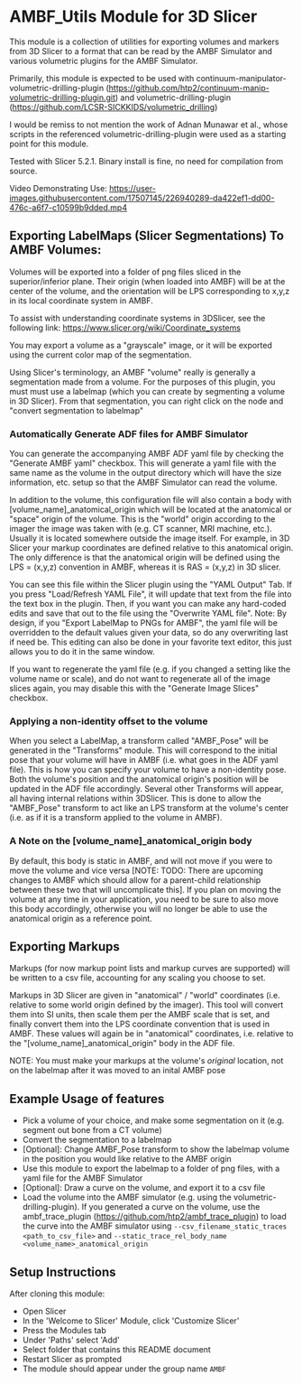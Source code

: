 # AMBF_Utils Module for 3D Slicer
This module is a collection of utilities for exporting volumes and markers from 3D Slicer to a format that can be read by the AMBF Simulator and various volumetric plugins for the AMBF Simulator.

Primarily, this module is expected to be used with continuum-manipulator-volumetric-drilling-plugin (https://github.com/htp2/continuum-manip-volumetric-drilling-plugin.git) and volumetric-drilling-plugin (https://github.com/LCSR-SICKKIDS/volumetric_drilling)

I would be remiss to not mention the work of Adnan Munawar et al., whose scripts in the referenced volumetric-drilling-plugin were used as a starting point for this module.

Tested with Slicer 5.2.1. Binary install is fine, no need for compilation from source.

Video Demonstrating Use:
https://user-images.githubusercontent.com/17507145/226940289-da422ef1-dd00-476c-a6f7-c10599b9dded.mp4


## Exporting LabelMaps (Slicer Segmentations) To AMBF Volumes:
Volumes will be exported into a folder of png files sliced in the superior/inferior plane. Their origin (when loaded into AMBF) will be at the center of the volume, and the orientation will be LPS corresponding to x,y,z in its local coordinate system in AMBF. 

To assist with understanding coordinate systems in 3DSlicer, see the following link: https://www.slicer.org/wiki/Coordinate_systems

You may export a volume as a "grayscale" image, or it will be exported using the current color map of the segmentation.

Using Slicer's terminology, an AMBF "volume" really is generally a segmentation made from a volume. For the purposes of this plugin, you must must use a labelmap (which you can create by segmenting a volume in 3D Slicer). From that segmentation, you can right click on the node and "convert segmentation to labelmap"

### Automatically Generate ADF files for AMBF Simulator
You can generate the accompanying AMBF ADF yaml file by checking the "Generate AMBF yaml" checkbox. This will generate a yaml file with the same name as the volume in the output directory which will have the size information, etc. setup so that the AMBF Simulator can read the volume.

In addition to the volume, this configuration file will also contain a body with [volume_name]_anatomical_origin which will be located at the anatomical or "space" origin of the volume. This is the "world" origin according to the imager the image was taken with (e.g. CT scanner, MRI machine, etc.). Usually it is located somewhere outside the image itself. For example, in 3D Slicer your markup coordinates are defined relative to this anatomical origin. The only difference is that the anatomical origin will be defined using the LPS = (x,y,z) convention in AMBF, whereas it is RAS = (x,y,z) in 3D slicer.

You can see this file within the Slicer plugin using the "YAML Output" Tab. If you press "Load/Refresh YAML File", it will update that text from the file into the text box in the plugin. Then, if you want you can make any hard-coded edits and save that out to the file using the "Overwrite YAML file". Note: By design, if you "Export LabelMap to PNGs for AMBF", the yaml file will be overridden to the default values given your data, so do any overwriting last if need be. This editing can also be done in your favorite text editor, this just allows you to do it in the same window.

If you want to regenerate the yaml file (e.g. if you changed a setting like the volume name or scale), and do not want to regenerate all of the image slices again, you may disable this with the "Generate Image Slices" checkbox.

### Applying a non-identity offset to the volume
When you select a LabelMap, a transform called "AMBF_Pose" will be generated in the "Transforms" module. This will correspond to the initial pose that your volume will have in AMBF (i.e. what goes in the ADF yaml file). This is how you can specify your volume to have a non-identity pose. Both the volume's position and the anatomical origin's position will be updated in the ADF file accordingly. Several other Transforms will appear, all having internal relations within 3DSlicer. This is done to allow the "AMBF_Pose" transform to act like an LPS transform at the volume's center (i.e. as if it is a transform applied to the volume in AMBF).

### A Note on the [volume_name]_anatomical_origin body
By default, this body is static in AMBF, and will not move if you were to move the volume and vice versa [NOTE: TODO: There are upcoming changes to AMBF which should allow for a parent-child relationship between these two that will uncomplicate this]. If you plan on moving the volume at any time in your application, you need to be sure to also move this body accordingly, otherwise you will no longer be able to use the anatomical origin as a reference point.

## Exporting Markups
Markups (for now markup point lists and markup curves are supported) will be written to a csv file, accounting for any scaling you choose to set.

Markups in 3D Slicer are given in "anatomical" / "world" coordinates (i.e. relative to some world origin defined by the imager). This tool will convert them into SI units, then scale them per the AMBF scale that is set, and finally convert them into the LPS coordinate convention that is used in AMBF. These values will again be in "anatomical" coordinates, i.e. relative to the "[volume_name]_anatomical_origin" body in the ADF file.

NOTE: You must make your markups at the volume's *original* location, not on the labelmap after it was moved to an inital AMBF pose

## Example Usage of features
- Pick a volume of your choice, and make some segmentation on it (e.g. segment out bone from a CT volume)
- Convert the segmentation to a labelmap
- [Optional]: Change AMBF_Pose transform to show the labelmap volume in the position you would like relative to the AMBF origin
- Use this module to export the labelmap to a folder of png files, with a yaml file for the AMBF Simulator
- [Optional]: Draw a curve on the volume, and export it to a csv file
- Load the volume into the AMBF simulator (e.g. using the volumetric-drilling-plugin). If you generated a curve on the volume, use the ambf_trace_plugin (https://github.com/htp2/ambf_trace_plugin) to load the curve into the AMBF simulator using ```--csv_filename_static_traces <path_to_csv_file>``` and ```--static_trace_rel_body_name <volume_name>_anatomical_origin```


## Setup Instructions
After cloning this module:
- Open Slicer
- In the 'Welcome to Slicer' Module, click 'Customize Slicer'
- Press the Modules tab
- Under 'Paths' select 'Add'
- Select folder that contains this README document
- Restart Slicer as prompted
- The module should appear under the group name ```AMBF```

